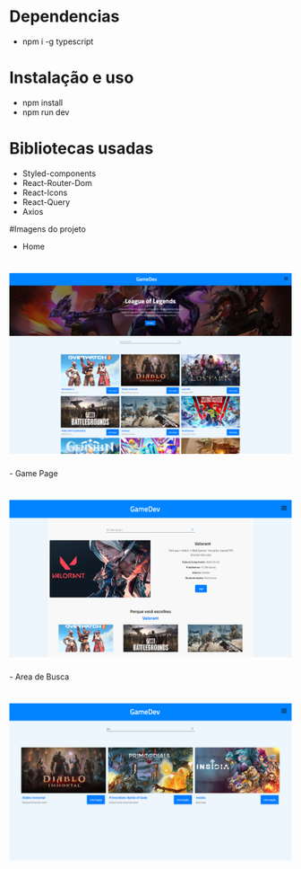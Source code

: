# Dependencias 
- npm i -g typescript

# Instalação e uso
- npm install
- npm run dev

# Bibliotecas usadas
- Styled-components
- React-Router-Dom
- React-Icons
- React-Query
- Axios


#Imagens do projeto

- Home
<h1>
    <img src="./public/readme-imgs/home.png">
</h1>
- Game Page
<h1>
    <img src="./public/readme-imgs/gam-%20page.png">
</h1>
- Area de Busca
<h1>
    <img src="./public/readme-imgs/search-area.png">
</h1>